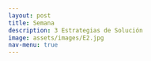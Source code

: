 ```yaml
---
layout: post
title: Semana 
description: 3 Estrategias de Solución
image: assets/images/E2.jpg
nav-menu: true
---
```

